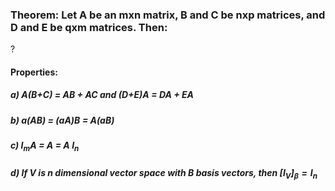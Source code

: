 ### Theorem: Let A be an mxn matrix, B and C be nxp matrices, and D and E be qxm matrices. Then:
?
#### Properties: 
##### a) A(B+C) = AB + AC and (D+E)A = DA + EA

##### b) a(AB) = (aA)B = A(aB)
##### c) $I_{m}$A = A = A $I_{n}$
##### d) If V is n dimensional vector space with B basis vectors, then $[I_{V}]_{\beta} = I_{n}$


